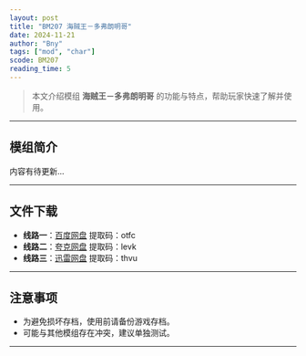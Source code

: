 ```yaml
---
layout: post
title: "BM207 海贼王－多弗朗明哥"
date: 2024-11-21
author: "Bny"
tags: ["mod", "char"]
scode: BM207
reading_time: 5
---
```


> 本文介绍模组 **海贼王－多弗朗明哥** 的功能与特点，帮助玩家快速了解并使用。

---

## 模组简介

内容有待更新...

---


## 文件下载
- **线路一**：[百度网盘](https://pan.baidu.com/s/1bz0k0jieCXmcFOWKXderAQ?pwd=otfc)  提取码：otfc  
- **线路二**：[夸克网盘](https://pan.quark.cn/s/01c69b3a7818?pwd=levk)  提取码：levk  
- **线路三**：[迅雷网盘](https://pan.xunlei.com/s/VOCCbjEza4Fyh1D8cKrhwffQA1?pwd=thvu)  提取码：thvu  

---

## 注意事项
- 为避免损坏存档，使用前请备份游戏存档。
- 可能与其他模组存在冲突，建议单独测试。

---

